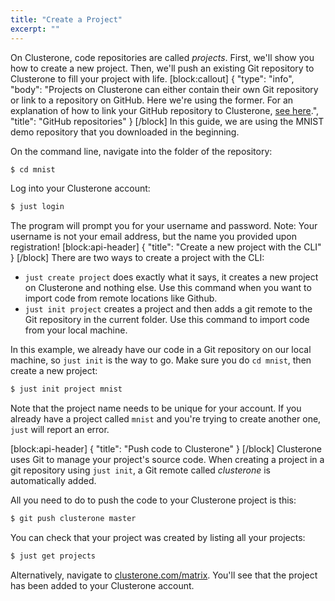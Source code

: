 ```yaml
---
title: "Create a Project"
excerpt: ""
---
```

On Clusterone, code repositories are called _projects_. First, we'll show you how to create a new project. Then, we'll push an existing Git repository to Clusterone to fill your project with life.
[block:callout]
{
  "type": "info",
  "body": "Projects on Clusterone can either contain their own Git repository or link to a repository on GitHub. Here we're using the former. For an explanation of how to link your GitHub repository to Clusterone, [see here](doc:github-repositories).",
  "title": "GitHub repositories"
}
[/block]
In this guide, we are using the MNIST demo repository that you downloaded in the beginning.

On the command line, navigate into the folder of the repository:
``` bash
$ cd mnist
```

Log into your Clusterone account: 
``` bash
$ just login
```
The program will prompt you for your username and password. Note: Your username is not your email address, but the name you provided upon registration!
[block:api-header]
{
  "title": "Create a new project with the CLI"
}
[/block]
There are two ways to create a project with the CLI: 
- `just create project` does exactly what it says, it creates a new project on Clusterone and nothing else. Use this command when you want to import code from remote locations like Github. 
- `just init project` creates a project and then adds a git remote to the Git repository in the current folder. Use this command to import code from your local machine.

In this example, we already have our code in a Git repository on our local machine, so `just init` is the way to go. Make sure you do `cd mnist`, then create a new project:
``` bash
$ just init project mnist
```

Note that the project name needs to be unique for your account. If you already have a project called `mnist` and you're trying to create another one, `just` will report an error.

[block:api-header]
{
  "title": "Push code to Clusterone"
}
[/block]
Clusterone uses Git to manage your project's source code. When creating a project in a git repository using `just init`, a Git remote called _clusterone_ is automatically added.

All you need to do to push the code to your Clusterone project is this: 
``` bash
$ git push clusterone master
```

You can check that your project was created by listing all your projects:
``` bash
$ just get projects
```
Alternatively, navigate to [clusterone.com/matrix](http://www.clusterone.com/matrix). You'll see that the project has been added to your Clusterone account.